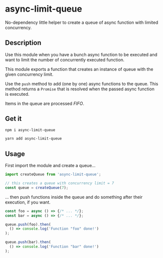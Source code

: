 # async-limit-queue
No-dependency little helper to create a queue of async function with limited concurrency.

## Description
Use this module when you have a bunch async function to be executed and want to limit the number of concurrently executed function.

This module exports a function that creates an instance of queue with the given concurrency limit.

Use the `push` method to add (one by one) async functions to the queue. This method returns a `Promise` that is resolved when the passed async function is executed.

Items in the queue are processed _FIFO_.

## Get it

```sh
npm i async-limit-queue

yarn add async-limit-queue
```

## Usage

First import the module and create a queue...

```javascript
import createQueue from 'async-limit-queue';

// this creates a queue with concurrency limit = 7
const queue = createQueue(7);
```

... then push functions inside the queue and do something after their execution, if you want.

```javascript
const foo = async () => {/* ... */};
const bar = async () => {/* ... */};

queue.push(foo).then(
  () => console.log('Function "foo" done!')
);

queue.push(bar).then(
  () => console.log('Function "bar" done!')
);
```
